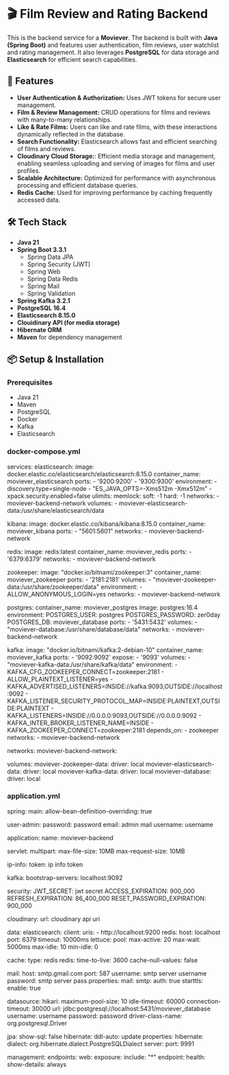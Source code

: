 # 🎬 Film Review and Rating Backend

This is the backend service for a **Moviever**. The backend is built with **Java (Spring Boot)** and features user authentication, film reviews, user watchlist and rating management. It also leverages **PostgreSQL** for data storage and **Elasticsearch** for efficient search capabilities.

## 🚀 Features

- **User Authentication & Authorization:** Uses JWT tokens for secure user management.
- **Film & Review Management:** CRUD operations for films and reviews with many-to-many relationships.
- **Like & Rate Films:** Users can like and rate films, with these interactions dynamically reflected in the database.
- **Search Functionality:** Elasticsearch allows fast and efficient searching of films and reviews.
- **Cloudinary Cloud Storage:**: Efficient media storage and management, enabling seamless uploading and serving of images for films and user profiles.
- **Scalable Architecture:** Optimized for performance with asynchronous processing and efficient database queries.
- **Redis Cache**: Used for improving performance by caching frequently accessed data.


## 🛠️ Tech Stack

- **Java 21**
- **Spring Boot 3.3.1**
  - Spring Data JPA
  - Spring Security (JWT)
  - Spring Web
  - Spring Data Redis
  - Spring Mail
  - Spring Validation
- **Spring Kafka 3.2.1**
- **PostgreSQL 16.4**
- **Elasticsearch 8.15.0**
- **Clouidinary API (for media storage)**
- **Hibernate ORM**
- **Maven** for dependency management

## 📦 Setup & Installation

### Prerequisites

- Java 21
- Maven
- PostgreSQL
- Docker
- Kafka
- Elasticsearch

### docker-compose.yml
services:
  elasticsearch:
    image: docker.elastic.co/elasticsearch/elasticsearch:8.15.0
    container_name: moviever_elasticsearch
    ports:
      - '9200:9200'
      - '9300:9300'
    environment:
      - discovery.type=single-node
      - "ES_JAVA_OPTS=-Xms512m -Xmx512m"
      - xpack.security.enabled=false
    ulimits:
      memlock:
        soft: -1
        hard: -1
    networks:
      - moviever-backend-network
    volumes:
      - moviever-elasticsearch-data:/usr/share/elasticsearch/data
      
  kibana:
    image: docker.elastic.co/kibana/kibana:8.15.0
    container_name: moviever_kibana
    ports:
      - "5601:5601"
    networks:
      - moviever-backend-network

  redis:
    image: redis:latest
    container_name: moviever_redis
    ports:
      - '6379:6379'
    networks:
      - moviever-backend-network

  zookeeper:
    image: "docker.io/bitnami/zookeeper:3"
    container_name: moviever_zookeeper
    ports:
      - '2181:2181'
    volumes:
      - "moviever-zookeeper-data:/usr/share/zookeeper/data"
    environment:
      - ALLOW_ANONYMOUS_LOGIN=yes
    networks:
      - moviever-backend-network
      
  postgres:
    container_name: moviever_postgres
    image: postgres:16.4
    environment:
      POSTGRES_USER: postgres
      POSTGRES_PASSWORD: zer0day
      POSTGRES_DB: moviever_database
    ports:
      - '5431:5432'
    volumes:
      - "moviever-database:/usr/share/database/data"
    networks:
      - moviever-backend-network

  kafka:
    image: "docker.io/bitnami/kafka:2-debian-10"
    container_name: moviever_kafka
    ports:
      - '9092:9092'
    expose:
      - '9093'
    volumes:
      - "moviever-kafka-data:/usr/share/kafka/data"
    environment:
      - KAFKA_CFG_ZOOKEEPER_CONNECT=zookeeper:2181
      - ALLOW_PLAINTEXT_LISTENER=yes
      - KAFKA_ADVERTISED_LISTENERS=INSIDE://kafka:9093,OUTSIDE://localhost:9092
      - KAFKA_LISTENER_SECURITY_PROTOCOL_MAP=INSIDE:PLAINTEXT,OUTSIDE:PLAINTEXT
      - KAFKA_LISTENERS=INSIDE://0.0.0.0:9093,OUTSIDE://0.0.0.0:9092
      - KAFKA_INTER_BROKER_LISTENER_NAME=INSIDE
      - KAFKA_ZOOKEEPER_CONNECT=zookeeper:2181
    depends_on:
      - zookeeper
    networks:
      - moviever-backend-network

networks:
  moviever-backend-network:

volumes:
  moviever-zookeeper-data:
    driver: local
  moviever-elasticsearch-data:
    driver: local
  moviever-kafka-data:
    driver: local
  moviever-database:
    driver: local

### application.yml
spring:
  main:
    allow-bean-definition-overriding: true
    
  user-admin:
    password: password
    email: admin mail
    username: username
    
  application:
    name: moviever-backend
    
  servlet:
    multipart:
      max-file-size: 10MB
      max-request-size: 10MB

  ip-info:
    token: ip info token

  kafka:
    bootstrap-servers: localhost:9092

  security:
    JWT_SECRET: jwt secret
    ACCESS_EXPIRATION: 900_000
    REFRESH_EXPIRATION: 86_400_000
    RESET_PASSWORD_EXPIRATION: 900_000

  cloudinary:
    url: cloudinary api uri 

  data:
    elasticsearch:
      client:
        uris:
          - http://localhost:9200
    redis:
      host: localhost
      port: 6379
      timeout: 10000ms
      lettuce:
        pool:
          max-active: 20
          max-wait: 5000ms
          max-idle: 10
          min-idle: 0
          
  cache:
    type: redis
    redis:
      time-to-live: 3600
      cache-null-values: false

  mail:
    host: smtp.gmail.com
    port: 587
    username: smtp server username
    password: smtp server pass
    properties:
      mail:
        smtp:
          auth: true
          starttls:
            enable: true
            
  datasource:
    hikari:
      maximum-pool-size: 10
      idle-timeout: 60000
      connection-timeout: 30000
    url: jdbc:postgresql://localhost:5431/moviever_database
    username: username
    password: password
    driver-class-name: org.postgresql.Driver
    
  jpa:
    show-sql: false
    hibernate:
      ddl-auto: update
    properties:
      hibernate:
        dialect: org.hibernate.dialect.PostgreSQLDialect
server:
  port: 9991

management:
  endpoints:
    web:
      exposure:
        include: "*"
  endpoint:
    health:
      show-details: always


